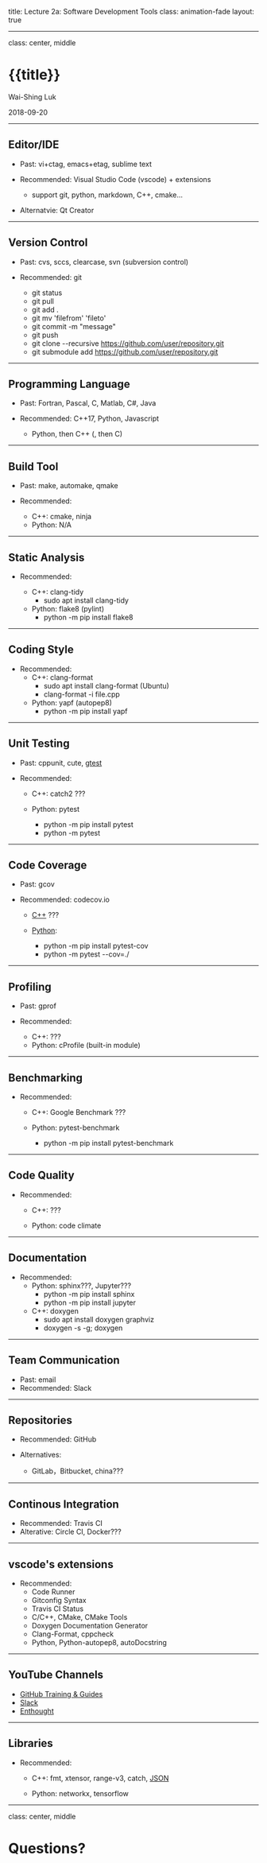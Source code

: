 title: Lecture 2a: Software Development Tools
class: animation-fade
layout: true

---

class: center, middle

{{title}}
=========

Wai-Shing Luk

2018-09-20

---

Editor/IDE
----------

-   Past: vi+ctag, emacs+etag, sublime text

-   Recommended: Visual Studio Code (vscode) + extensions
    -   support git, python, markdown, C++, cmake...
-   Alternatvie: Qt Creator

---

Version Control
---------------

-   Past: cvs, sccs, clearcase, svn (subversion control)

-   Recommended: git
    -   git status
    -   git pull
    -   git add .
    -   git mv 'filefrom' 'fileto'
    -   git commit -m "message"
    -   git push
    -   git clone --recursive <https://github.com/user/repository.git>
    -   git submodule add <https://github.com/user/repository.git>

---

Programming Language
--------------------

-   Past: Fortran, Pascal, C, Matlab, C#, Java

-   Recommended: C++17, Python, Javascript

    -   Python, then C++ (, then C)

---

Build Tool
----------

-   Past: make, automake, qmake

-   Recommended:

    -   C++: cmake, ninja
    -   Python: N/A

---

Static Analysis
---------------

-   Recommended:

    -   C++: clang-tidy
        -   sudo apt install clang-tidy
    -   Python: flake8 (pylint)
        -   python -m pip install flake8

---

Coding Style
------------

-   Recommended:
    -   C++: clang-format
        -   sudo apt install clang-format (Ubuntu)
        -   clang-format -i file.cpp
    -   Python: yapf (autopep8)
        -   python -m pip install yapf

---

Unit Testing
------------

-   Past: cppunit, cute,
    [gtest](https://github.com/google/googletest.git)

-   Recommended:
    -   C++: catch2 ???

    -   Python: pytest
        -   python -m pip install pytest
        -   python -m pytest

---

Code Coverage
-------------

-   Past: gcov

-   Recommended: codecov.io
    -   [C++](https://github.com/codecov/example-cpp11-cmake) ???

    -   [Python](https://github.com/codecov/example-python):
        -   python -m pip install pytest-cov
        -   python -m pytest --cov=./

---

Profiling
---------

-   Past: gprof

-   Recommended:
    -   C++: ???
    -   Python: cProfile (built-in module)

---

Benchmarking
------------

-   Recommended:
    -   C++: Google Benchmark ???

    -   Python: pytest-benchmark
        -   python -m pip install pytest-benchmark

---

Code Quality
------------

-   Recommended:
    -   C++: ???

    -   Python: code climate

---

Documentation
-------------

-   Recommended:
    -   Python: sphinx???, Jupyter???
        -   python -m pip install sphinx
        -   python -m pip install jupyter
    -   C++: doxygen
        -   sudo apt install doxygen graphviz
        -   doxygen -s -g; doxygen

---

Team Communication
------------------

-   Past: email
-   Recommended: Slack

---

Repositories
------------

-   Recommended: GitHub

-   Alternatives:
    -   GitLab，Bitbucket, china???

---

Continous Integration
---------------------

-   Recommended: Travis CI
-   Alterative: Circle CI, Docker???

---

vscode's extensions
-------------------

-   Recommended:
    -   Code Runner
    -   Gitconfig Syntax
    -   Travis CI Status
    -   C/C++, CMake, CMake Tools
    -   Doxygen Documentation Generator
    -   Clang-Format, cppcheck
    -   Python, Python-autopep8, autoDocstring

---

YouTube Channels
----------------

-   [GitHub Training &
    Guides](https://www.youtube.com/channel/UCP7RrmoueENv9TZts3HXXtw)
-   [Slack](https://www.youtube.com/channel/UCY3YECgeBcLCzIrFLP4gblw)
-   [Enthought](https://www.youtube.com/channel/UCkhm72fuzkS9fYGlGpEmj7A)

---

Libraries
---------

-   Recommended:
    -   C++: fmt, xtensor, range-v3, catch,
        [JSON](https://github.com/nlohmann/json)

    -   Python: networkx, tensorflow

---

class: center, middle

Questions?
==========
